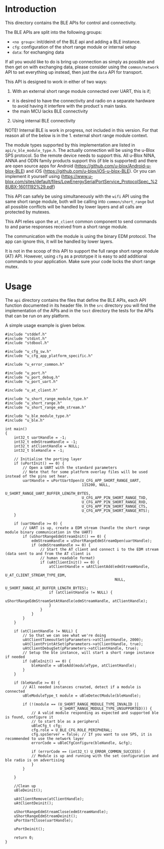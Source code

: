 # Introduction
This directory contains the BLE APIs for control and connectivity.

The BLE APIs are split into the following groups:

- `<no group>`: init/deinit of the BLE api and adding a BLE instance.
- `cfg`: configuration of the short range module or internal setup
- `data`: for exchanging data

If all you would like to do is bring up connection as simply as possible and then get on with exchanging data, please consider using the `common/network` API to set everything up instead, then just the `data` API for transport.

This API is designed to work in either of two ways:
1.  With an external short range module connected over UART, this is if;
- it is desired to have the connectivity and radio on a separate hardware to avoid having it interfere with the product´s main tasks.
- the main MCU lacks BLE connectivity
2. Using internal BLE connectivity

NOTE! Internal BLE is work in progress, not included in this version. For that reason all of the below is in the 1. external short range module context.

The module types supported by this implementation are listed in `api/u_ble_module_type.h`. The actually connection will be using the u-Blox SPS protocol. So the remote device needs to support this. All u-Blox NINA, ANNA and ODIN family products support this (if ble is supported) and there are open source apps for Android  (https://github.com/u-blox/Android-u-blox-BLE) and iOS (https://github.com/u-blox/iOS-u-blox-BLE). Or you can implement it yourself using (https://www.u-blox.com/sites/default/files/LowEnergySerialPortService_ProtocolSpec_%28UBX-16011192%29.pdf)

This API can safely be using simultaneously with the `wifi` API using the same short range module, both will be calling into `common/short_range` but all possible conflicts will be handled by lower layers and all calls are protected by mutexes.

This API relies upon the `at_client` common component to send commands to and parse responses received from a short range module.

The communication with the module is using the binary EDM protocol. The app can ignore this, it will be handled by lower layers.

It is not in the scoop of this API to support the full range short range module (AT) API. However, using `cfg` as a prototype it is easy to add additional commands to your application. Make sure your code locks the short range mutex. 

# Usage
The `api` directory contains the files that define the BLE APIs, each API function documented in its header file.  In the `src` directory you will find the implementation of the APIs and in the `test` directory the tests for the APIs that can be run on any platform.

A simple usage example is given below.

```
#include "stddef.h"
#include "stdint.h"
#include "stdbool.h"

#include "u_cfg_sw.h"
#include "u_cfg_app_platform_specific.h"

#include "u_error_common.h"

#include "u_port.h"
#include "u_port_debug.h"
#include "u_port_uart.h"

#include "u_at_client.h"

#include "u_short_range_module_type.h"
#include "u_short_range.h"
#include "u_short_range_edm_stream.h"

#include "u_ble_module_type.h"
#include "u_ble.h"

int main()
{
    int32_t uartHandle = -1;
    int32_t edmStreamHandle = -1;
    int32_t atClientHandle = NULL;
    int32_t bleHandle = -1;

    // Initialise the porting layer
    if (uPortInit() == 0) {
        // Open a UART with the standard parameters
        // Note that for some platform overlay files will be used instead of the pins set hear.
        uartHandle = uPortUartOpen(U_CFG_APP_SHORT_RANGE_UART,
                                   115200, NULL,
                                   U_SHORT_RANGE_UART_BUFFER_LENGTH_BYTES,
                                   U_CFG_APP_PIN_SHORT_RANGE_TXD,
                                   U_CFG_APP_PIN_SHORT_RANGE_RXD,
                                   U_CFG_APP_PIN_SHORT_RANGE_CTS,
                                   U_CFG_APP_PIN_SHORT_RANGE_RTS);
    }

    if (uartHandle >= 0) {
        // UART is up, create a EDM stream (handle the short range module binary communication in the UART)
        if (uShortRangeEdmStreamInit() == 0) {
            edmStreamHandle = uShortRangeEdmStreamOpen(uartHandle);
            if (edmStreamHandle >= 0) {
                // Start the AT client and connect i to the EDM stream (data sent to and from the AT client is
                // human readable format)
                if (uAtClientInit() == 0) {
                    atClientHandle = uAtClientAdd(edmStreamHandle,
                                                  U_AT_CLIENT_STREAM_TYPE_EDM,
                                                  NULL,
                                                  U_SHORT_RANGE_AT_BUFFER_LENGTH_BYTES);
                    if (atClientHandle != NULL) {
                        uShortRangeEdmStreamSetAtHandle(edmStreamHandle, atClientHandle);
                    }
                }
            }
        }
    }

    if (atClientHandle != NULL) {
        // So that we can see what we're doing
        uAtClientTimeoutSet(pParameters->atClientHandle, 2000);
        uAtClientPrintAtSet(pParameters->atClientHandle, true);
        uAtClientDebugSet(pParameters->atClientHandle, true);
        // Setup the ble instance, will start a short range instance if needed
        if (uBleInit() == 0) {
            bleHandle = uBleAdd(moduleType, atClientHandle);
        }
    }

    if (bleHandle >= 0) {
        // All needed instances created, detect if a module is connected
        uBleModuleType_t module = uBleDetectModule(bleHandle);

        if (!(module == (U_SHORT_RANGE_MODULE_TYPE_INVALID ||
                         U_SHORT_RANGE_MODULE_TYPE_UNSUPPORTED))) {
            // A valid module responding as expected and supported ble is found, configure it
            // to start ble as a peripheral
            uBleCfg_t cfg;
            cfg.role = U_BLE_CFG_ROLE_PERIPHERAL;
            cfg.spsServer = false; // If you want to use SPS, it is recommended to use the network layer
            errorCode = uBleCfgConfigure(bleHandle, &cfg);
            
            if (errorCode == (int32_t) U_ERROR_COMMON_SUCCESS) {
            // Module is up and running with the set configuration and ble radio is on advertising
            }
        }

    }
    
    //Clean up
    uBleDeinit();

    uAtClientRemove(atClientHandle);
    uAtClientDeinit();

    uShortRangeEdmStreamClose(edmStreamHandle);
    uShortRangeEdmStreamDeinit();
    uPortUartClose(uartHandle);

    uPortDeinit();

    return 0;
}
```
